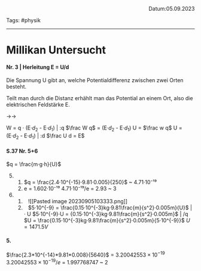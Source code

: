 <p align="right">Datum:05.09.2023</p>

Tags: #physik 

---

# Millikan Untersucht
#### Nr. 3 |  Herleitung E = U/d
Die Spannung U gibt an, welche Potentialdifferenz zwischen zwei Orten besteht.

Teilt man durch die Distanz erhählt man das Potential an einem Ort, also die elektrischen Feldstärke E.

→→

W = q · (E·$d_2$ - E·$d_1$)  | :q
$\frac W q$ = (E·$d_2$ - E·$d_1$)
U = $\frac w q$
U = (E·$d_2$ - E·$d_1$) | :d
$\frac U d = E$

#### S.37 Nr. 5+6

$q = \frac{m·g·h}{U}$

5.  
	1. $q = \frac{2.4·10^{-15}·9.81·0.005}{250}$
		~ 4.71·10⁻¹⁹
	1. e = 1.602·10⁻¹⁹
		4.71·10⁻¹⁹/e = 2.93 ~ 3
6.  
	1.  
	  ![[Pasted image 20230905103333.png]]
	  1.  
		$5·10^{-9} = \frac{0.15·10^{-3}kg·9.81\frac{m}{s^2}·0.005m}{U}$ | · U
		$5·10^{-9}·U = {0.15·10^{-3}kg·9.81\frac{m}{s^2}·0.005m}$ | /q
		$U = \frac{0.15·10^{-3}kg·9.81\frac{m}{s^2}·0.005m}{5·10^{-9}}$ 
		$U = 1471.5 V$


#### 5.
$\frac{2.3*10^{-14}*9.81*0.008}{5640}$ = $3.20042553\times10^{-19}$
		 $3.20042553\times10^{-19}/e$  = 1.997768747 
		 ~ 2
